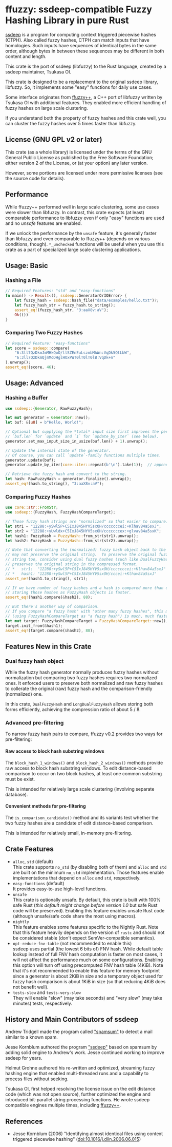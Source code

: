 # ffuzzy: ssdeep-compatible Fuzzy Hashing Library in pure Rust

[ssdeep](https://ssdeep-project.github.io/ssdeep/) is a program for computing
context triggered piecewise hashes (CTPH).  Also called fuzzy hashes, CTPH
can match inputs that have homologies.  Such inputs have sequences of identical
bytes in the same order, although bytes in between these sequences may be
different in both content and length.

This crate is the port of ssdeep (libfuzzy) to the Rust language, created
by a ssdeep maintainer, Tsukasa OI.

This crate is designed to be a replacement to the original ssdeep library,
libfuzzy.  So, it implements some "easy" functions for daily use cases.

Some interface originates from [ffuzzy++](https://github.com/a4lg/ffuzzypp),
a C++ port of libfuzzy written by Tsukasa OI with additional features.  They
enabled more efficient handling of fuzzy hashes on large scale clustering.

If you understand both the property of fuzzy hashes and this crate well, you can
cluster the fuzzy hashes over 5 times faster than libfuzzy.


## License (GNU GPL v2 or later)

This crate (as a whole library) is licensed under the terms of the GNU General
Public License as published by the Free Software Foundation; either version 2
of the License, or (at your option) any later version.

However, some portions are licensed under more permissive licenses (see the
source code for details).


## Performance

While ffuzzy++ performed well in large scale clustering, some use cases were
slower than libfuzzy.  In contrast, this crate expects (at least) comparable
performance to libfuzzy even if only "easy" functions are used and no
*unsafe* features are enabled.

If we unlock the performance by the `unsafe` feature, it's generally faster than
libfuzzy and even comparable to ffuzzy++ (depends on various conditions, though).
`*_unchecked` functions will be useful when you use this crate as a part of
specialized large scale clustering applications.


## Usage: Basic

### Hashing a File

```rust
// Required Features: "std" and "easy-functions"
fn main() -> Result<(), ssdeep::GeneratorOrIOError> {
    let fuzzy_hash = ssdeep::hash_file("data/examples/hello.txt")?;
    let fuzzy_hash_str = fuzzy_hash.to_string();
    assert_eq!(fuzzy_hash_str, "3:aaX8v:aV");
    Ok(())
}
```

### Comparing Two Fuzzy Hashes

```rust
// Required Feature: "easy-functions"
let score = ssdeep::compare(
    "6:3ll7QzDkmJmMHkQoO/llSZEnEuLszmbMAWn:VqDk5QtLbW",
    "6:3ll7QzDkmQjmMoDHglHOxPWT0lT0lT0lB:VqDk+n"
).unwrap();
assert_eq!(score, 46);
```

## Usage: Advanced

### Hashing a Buffer

```rust
use ssdeep::{Generator, RawFuzzyHash};

let mut generator = Generator::new();
let buf: &[u8] = b"Hello, World!";

// Optional but supplying the *total* input size first improves the performance.
// `buf.len` for `update` and `1` for `update_by_iter` (see below).
generator.set_max_input_size_in_usize(buf.len() + 1).unwrap();

// Update the internal state of the generator.
// Of course, you can call `update`-family functions multiple times.
generator.update(buf);
generator.update_by_iter(core::iter::repeat(b'\n').take(1));  // append one '\n'

// Retrieve the fuzzy hash and convert to the string.
let hash: RawFuzzyHash = generator.finalize().unwrap();
assert_eq!(hash.to_string(), "3:aaX8v:aV");
```

### Comparing Fuzzy Hashes

```rust
use core::str::FromStr;
use ssdeep::{FuzzyHash, FuzzyHashCompareTarget};

// Those fuzzy hash strings are "normalized" so that easier to compare.
let str1 = "12288:+ySwl5P+C5IxJ845HYV5sxOH/cccccccei:+Klhav84a5sxJ";
let str2 = "12288:+yUwldx+C5IxJ845HYV5sxOH/cccccccex:+glvav84a5sxK";
let hash1: FuzzyHash = FuzzyHash::from_str(str1).unwrap();
let hash2: FuzzyHash = FuzzyHash::from_str(str2).unwrap();

// Note that converting the (normalized) fuzzy hash object back to the string
// may not preserve the original string.  To preserve the original fuzzy hash
// string too, consider using dual fuzzy hashes (such like DualFuzzyHash) that
// preserves the original string in the compressed format.
// *   str1:  "12288:+ySwl5P+C5IxJ845HYV5sxOH/cccccccei:+Klhav84a5sxJ"
// *   hash1: "12288:+ySwl5P+C5IxJ845HYV5sxOH/cccei:+Klhav84a5sxJ"
assert_ne!(hash1.to_string(), str1);

// If we have number of fuzzy hashes and a hash is compared more than once,
// storing those hashes as FuzzyHash objects is faster.
assert_eq!(hash1.compare(&hash2), 88);

// But there's another way of comparison.
// If you compare "a fuzzy hash" with "other many fuzzy hashes", this method
// (using FuzzyHashCompareTarget as "a fuzzy hash") is much, much faster.
let mut target: FuzzyHashCompareTarget = FuzzyHashCompareTarget::new();
target.init_from(&hash1);
assert_eq!(target.compare(&hash2), 88);
```


## Features New in this Crate

### Dual fuzzy hash object

While the fuzzy hash generator normally produces fuzzy hashes without
normalization but comparing two fuzzy hashes requires two normalized ones.
It enforced users to preserve both normalized and raw fuzzy hashes to collerate
the original (raw) fuzzy hash and the comparison-friendly (normalized) one.

In this crate, `DualFuzzyHash` and `LongDualFuzzyHash` allows storing both forms
efficiently, achieving the compression ratio of about 5 / 8.

### Advanced pre-filtering

To narrow fuzzy hash pairs to compare, ffuzzy v0.2 provides two ways for
pre-filtering:

#### Raw access to block hash substring windows

The `block_hash_1_windows()` and `block_hash_2_windows()` methods provide raw
access to block hash substring windows.  To edit distance-based comparison to
occur on two block hashes, at least one common substring must be exist.

This is intended for relatively large scale clustering (involving separate
database).

#### Convenient methods for pre-filtering

The `is_comparison_candidate()` method and its variants test whether the two
fuzzy hashes are a candidate of edit distance-based comparison.

This is intended for relatively small, in-memory pre-filtering.


## Crate Features

*   `alloc`, `std` (default)  
    This crate supports `no_std` (by disabling both of them) and
    `alloc` and `std` are built on the minimum `no_std` implementation.
    Those features enable implementations that depend on `alloc` and `std`,
    respectively.
*   `easy-functions` (default)  
    It provides easy-to-use high-level functions.
*   `unsafe`  
    This crate is optionally unsafe.  By default, this crate is built with 100%
    safe Rust (*this default might change before version 1.0* but safe Rust code
    will be preserved).  Enabling this feature enables unsafe Rust code
    (although unsafe/safe code share the most using macros).
*   `nightly`  
    This feature enables some features specific to the Nightly Rust.  Note that
    this feature heavily depends on the version of `rustc` and should not be
    considered stable (don't expect SemVer-compatible semantics).
*   `opt-reduce-fnv-table` (not recommended to enable this)  
    ssdeep uses partial (the lowest 6 bits of) FNV hash.  While default table
    lookup instead of full FNV hash computation is faster on most cases, it will
    not affect the performance much on some configurations.
    Enabling this option will turn off using precomputed FNV hash table (4KiB).
    Note that it's not recommended to enable this feature for memory footprint
    since a generator is about 2KiB in size and a temporary object used for
    fuzzy hash comparison is about 1KiB in size (so that reducing 4KiB does not
    benefit well).
*   `tests-slow` and `tests-very-slow`  
    They will enable "slow" (may take seconds) and "very slow" (may take
    minutes) tests, respectively.


## History and Main Contributors of ssdeep

Andrew Tridgell made the program called
["spamsum"](https://www.samba.org/ftp/unpacked/junkcode/spamsum/)
to detect a mail similar to a known spam.

Jesse Kornblum authored the program
["ssdeep"](https://ssdeep-project.github.io/ssdeep/) based on spamsum by adding
solid engine to Andrew's work.
Jesse continued working to improve ssdeep for years.

Helmut Grohne authored his re-written and optimized, streaming fuzzy hashing
engine that enabled multi-threaded runs and a capability to process files
without seeking.

Tsukasa OI, first helped resolving the license issue on the edit distance code
(which was not open source), further optimized the engine and introduced
bit-parallel string processing functions.  He wrote ssdeep compatible engines
multiple times, including [ffuzzy++](https://github.com/a4lg/ffuzzypp).


## References

*   Jesse Kornblum (2006)
    "Identifying almost identical files using context triggered piecewise hashing"
    ([doi:10.1016/j.diin.2006.06.015](https://doi.org/10.1016/j.diin.2006.06.015))
